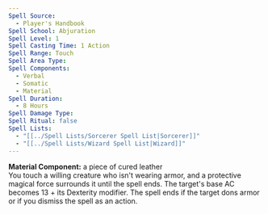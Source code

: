 ```yaml
---
Spell Source:
  - Player's Handbook
Spell School: Abjuration
Spell Level: 1
Spell Casting Time: 1 Action
Spell Range: Touch
Spell Area Type: 
Spell Components:
  - Verbal
  - Somatic
  - Material
Spell Duration:
  - 8 Hours
Spell Damage Type: 
Spell Ritual: false
Spell Lists:
  - "[[../Spell Lists/Sorcerer Spell List|Sorcerer]]"
  - "[[../Spell Lists/Wizard Spell List|Wizard]]"
---
```


**Material Component:** a piece of cured leather  
You touch a willing creature who isn't wearing armor, and a protective magical force surrounds it until the spell ends. The target's base AC becomes 13 + its Dexterity modifier. The spell ends if the target dons armor or if you dismiss the spell as an action.
